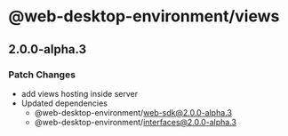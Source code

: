 # @web-desktop-environment/views

## 2.0.0-alpha.3

### Patch Changes

- add views hosting inside server
- Updated dependencies
  - @web-desktop-environment/web-sdk@2.0.0-alpha.3
  - @web-desktop-environment/interfaces@2.0.0-alpha.3
